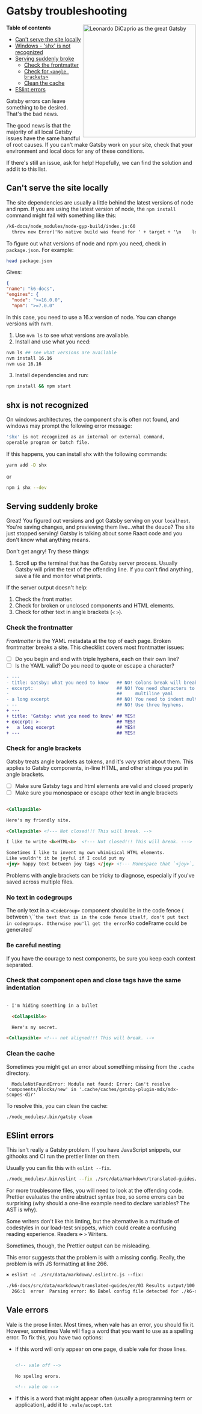 # Gatsby troubleshooting


<img src="https://upload.wikimedia.org/wikipedia/en/c/c2/TheGreatGatsby2013Poster.jpg" alt="Leonardo DiCaprio as the great Gatsby" width="300" align="right">


**Table of contents**

 - [Can't serve the site locally](#cant-serve-the-site-locally)
 - [Windows - 'shx' is not recognized](#shx-is-not-recognized)
 - [Serving suddenly broke](#serving-suddenly-broke)
      - [Check the frontmatter](#check-the-frontmatter)
      - [Check for `<angle brackets>`](#check-for-angle-brackets)
      - [Clean the cache](#clean-the-cache)
  - [ESlint errors](#eslint-errors)

<!-- markdown-toc end -->


Gatsby errors can leave something to be desired.
That's the bad news.

The good news is that the majority of all local Gatsby issues have the same handful of root causes.
If you can't make Gatsby work on your site, check that your environment and local docs for any of these conditions.

If there's still an issue, ask for help!
Hopefully, we can find the solution and add it to this list.



## Can't serve the site locally

The site dependencies are usually a little behind the latest versions of node and npm.
If you are using the latest version of node, the `npm install` command might fail with something like this:

```txt
/k6-docs/node_modules/node-gyp-build/index.js:60
  throw new Error('No native build was found for ' + target + '\n    loaded from: ' + dir + '\n')
```

To figure out what versions of node and npm you need, check in `package.json`.
For example:

```sh
head package.json
```

Gives:

```json
{
"name": "k6-docs",
"engines": {
  "node": ">=16.0.0",
  "npm": ">=7.0.0"

```

In this case, you need to use a 16.x version of node.
You can change versions with nvm.

1. Use `nvm ls` to see what versions are available.
2. Install and use what you need:

  ```sh
  nvm ls ## see what versions are available
  nvm install 16.16
  nvm use 16.16
  ```

3. Install dependencies and run:

  ```sh
  npm install && npm start
  ```
  
## shx is not recognized
On windows architectures, the component shx is often not found, and windows may prompt the following error message:
```sh
'shx' is not recognized as an internal or external command,
operable program or batch file.
```

If this happens, you can install shx with the following commands:
```sh
yarn add -D shx
```
or 
```sh
npm i shx --dev
```
## Serving suddenly broke

Great! You figured out versions and got Gatsby serving on your `localhost`.
You're saving changes, and previewing them live...what the deuce? The site just stopped serving! Gatsby is talking about some Raact code and you don't know what anything means.

Don't get angry! Try these things:

1. Scroll up the terminal that has the Gatsby server process. Usually Gatsby will print the text of the offending line. If you can't find anything, save a file and monitor what prints.

If the server output doesn't help:

1. Check the front matter.
1. Check for broken or unclosed components and HTML elements.
1. Check for other text in angle brackets (`<` `>`).


### Check the frontmatter

_Frontmatter_ is the YAML metadata at the top of each page.
Broken frontmatter breaks a site.
This checklist covers most frontmatter issues:

- [ ] Do you begin and end with triple hyphens, each on their own line?
- [ ] Is the YAML valid? Do you need to quote or escape a character?

```diff
- ---
- title: Gatsby: what you need to know   ## NO! Colons break will break things
- excerpt:                               ## NO! You need characters to introduce
-                                        ##     multiline yaml
- a long excerpt                         ## NO! You need to indent multiline yaml
- --                                     ## NO! Use three hyphens.
+ ---
+ title: 'Gatsby: what you need to know' ## YES!
+ excerpt: >-                            ## YES!
+   a long excerpt                       ## YES!
+ ---                                    ## YES!
```

### Check for angle brackets

Gatsby treats angle brackets as tokens, and it's _very_ strict about them.
This applies to Gatsby components, in-line HTML, and other strings you put in angle brackets.

- [ ] Make sure Gatsby tags and html elements are valid and closed properly
- [ ] Make sure you monospace or escape other text in angle brackets

```html

<Collapsible>

Here's my friendly site.

<Collapsible> <!--- Not closed!!! This will break. -->

I like to write <b>HTML<b>  <!--- Not closed!!! This will break. --->

Sometimes I like to invent my own whimisical HTML elements.
Like wouldn't it be joyful if I could put my
<joy> happy text between joy tags </joy> <!--- Monospace that `<joy>`, please --->.

```

Problems with angle brackets can be tricky to diagnose, especially if you've saved across multiple files.

### No text in codegroups

The only text in a `<CodeGroup>` component should be in the code fence ( between `\`\`\`` the text that is in the code fence itself, don't put text in codegroups.
Otherwise you'll get the error `No codeFrame could be generated`

### Be careful nesting

If you have the courage to nest components, be sure you keep each context separated.

### Check that component open and close tags have the same indentation

```html

- I'm hiding something in a bullet

  <Collapsible>

  Here's my secret.

<Collapsible> <!--- not aligned!!! This will break. -->
```
### Clean the cache

Sometimes you might get an error about something missing from the `.cache` directory.

```
  ModuleNotFoundError: Module not found: Error: Can't resolve 'components/blocks/new' in '.cache/caches/gatsby-plugin-mdx/mdx-scopes-dir'
```

To resolve this, you can clean the cache:

```bash
./node_modules/.bin/gatsby clean
```

## ESlint errors

This isn't really a Gatsby problem.
If you have JavaScript snippets, our githooks and CI run the prettier linter on them.

Usually you can fix this with `eslint --fix`.


```bash
./node_modules/.bin/eslint --fix ./src/data/markdown/translated-guides/en/01\ Getting\ started/04\ Results\ Output.md

```
For more troublesome files, you will need to look at the offending code.
Prettier evaluates the entire abstract syntax tree, so some errors can be surprising
(why should a one-line example need to declare variables? The AST is why).

Some writers don't like this linting, but the alternative is a multitude of codestyles in our load-test snippets, which could create a confusing reading experience.
Readers ~~>~~ `>` Writers.

Sometimes, though, the Prettier output can be misleading.

This error suggests that the problem is with a missing config. Really, the problem is with JS formatting at line 266.

```txt
✖ eslint -c ./src/data/markdown/.eslintrc.js --fix:

./k6-docs/src/data/markdown/translated-guides/en/03 Results output/100 End-of-test/150-custom-summary.md
  266:1  error  Parsing error: No Babel config file detected for ./k6-docs/src/data/markdown/translated-guides/en/03 Results output/100 End-of-test/150-custom-summary.md/5_5.javascript. Either disable config file checking with requireConfigFile: false, or configure Babel so that it can find the config files
```

## Vale errors

Vale is the prose linter. Most times, when vale has an error, you should fix it.
However, sometimes Vale will flag a word that you want to use as a spelling error.
To fix this, you have two options:

- If this word will only appear on one page, disable vale for those lines.

  ```markdown

  <!-- vale off -->

  No spellng erors.

  <!-- vale on -->
  ```

- If this is a word that might appear often (usually a programming term or application), add it to `.vale/accept.txt`
